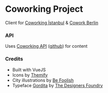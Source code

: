 # Coworking Project
Client for [Coworking İstanbul](http://coworkingistanbul.com/) & [Cowork Berlin](https://coworkberlin.com/)

### API
Uses [Coworking API](https://coworking.ldaniel.eu/api/) ([github](https://github.com/ldanielswakman/coworking-api)) for content

### Credits
* Built with VueJS
* Icons by [Themify](https://themify.me/themify-icons)
* City illustrations by [Be Foolish](https://thenounproject.com/befoolish/collection/european-cities-icons/)
* Typeface [Gordita](https://thedesignersfoundry.com/news/post/gordita-2-0) by [The Designers Foundry](https://thedesignersfoundry.com)
